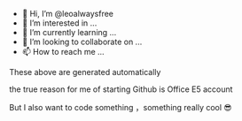 - 👋 Hi, I’m @leoalwaysfree
- 👀 I’m interested in ...
- 🌱 I’m currently learning ...
- 💞️ I’m looking to collaborate on ...
- 📫 How to reach me ...

<!---
leoalwaysfree/leoalwaysfree is a ✨ special ✨ repository because its `README.md` (this file) appears on your GitHub profile.
You can click the Preview link to take a look at your changes.
--->

These above are generated automatically

the true reason for me of starting Github is Office E5 account

But I also want to code something ，something really cool 😎
